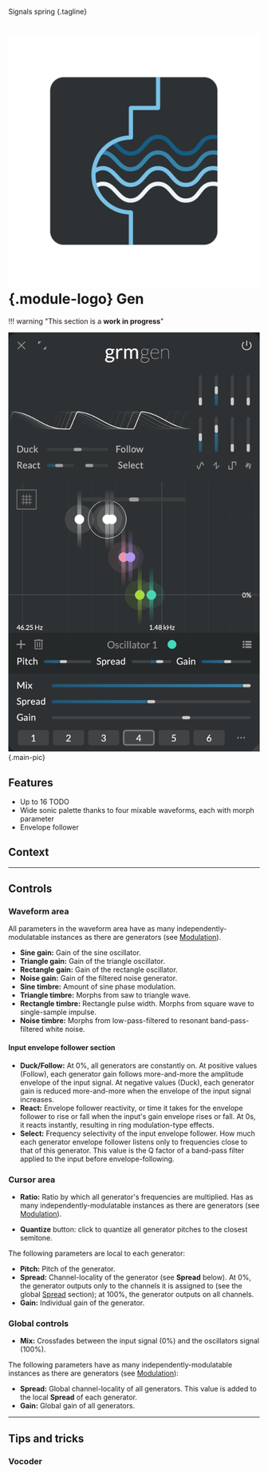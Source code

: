 <!-- les signaux naîssent/surgissent; la source des signaux; le printemps des signaux -->
<!-- alt: Where signals spring -->
Signals spring
{.tagline}

# ![Gen module logo](../assets/images/modules/gen/gen.svg){.module-logo} Gen

!!! warning "This section is a **work in progress**"

![Screenshot of the Gen module](../assets/images/modules/gen/gen.png){.main-pic}

## Features

- Up to 16 TODO
- Wide sonic palette thanks to four mixable waveforms, each with morph parameter
- Envelope follower

## Context

<!-- generators share waveforms unless modulated -->

---

## Controls

### Waveform area

All parameters in the waveform area have as many independently-modulatable instances as there are
 generators (see [Modulation](../atelier/modulation.md)).

- **Sine gain:** Gain of the sine oscillator.
- **Triangle gain:** Gain of the triangle oscillator.
- **Rectangle gain:** Gain of the rectangle oscillator.
- **Noise gain:** Gain of the filtered noise generator.
- **Sine timbre:** Amount of sine phase modulation.
- **Triangle timbre:** Morphs from saw to triangle wave.
- **Rectangle timbre:** Rectangle pulse width. Morphs from square wave to single-sample impulse.
- **Noise timbre:** Morphs from low-pass-filtered to resonant band-pass-filtered white noise.

#### Input envelope follower section

- **Duck/Follow:** At 0%, all generators are constantly on. At positive values (Follow), each
  generator gain follows more-and-more the amplitude envelope of the input signal. At negative
  values (Duck), each generator gain is reduced more-and-more when the envelope of the input signal
  increases.
- **React:** Envelope follower reactivity, or time it takes for the envelope follower to rise or
  fall when the input's gain envelope rises or fall. At 0s, it reacts instantly, resulting in ring
  modulation-type effects.
- **Select:** Frequency selectivity of the input envelope follower. How much each generator envelope
  follower listens only to frequencies close to that of this generator. This value is the Q factor
  of a band-pass filter applied to the input before envelope-following.

### Cursor area

- **Ratio:** Ratio by which all generator's frequencies are multiplied. Has as many
 independently-modulatable instances as there are generators (see
 [Modulation](../atelier/modulation.md)).

- **Quantize** button: click to quantize all generator pitches to the closest semitone.

The following parameters are local to each generator:

- **Pitch:** Pitch of the generator.
- **Spread:** Channel-locality of the generator (see **Spread** below). At 0%, the generator outputs
  only to the channels it is assigned to (see the global [Spread](../atelier/multichannel.md#spread)
  section); at 100%, the generator outputs on all channels.
- **Gain:** Individual gain of the generator.

### Global controls

- **Mix:** Crossfades between the input signal (0%) and the oscillators signal (100%).

The following parameters have as many independently-modulatable instances as there are generators
 (see [Modulation](../atelier/modulation.md)):

- **Spread:** Global channel-locality of all generators. This value is added to the local **Spread** of each generator.
- **Gain:** Global gain of all generators.

---

## Tips and tricks

### Vocoder
